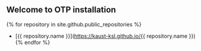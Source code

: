 ## Welcome to OTP installation

{% for repository in site.github.public_repositories %}
  * [{{ repository.name }}](https://kaust-ksl.github.io/{{ repository.name }})
{% endfor %}
